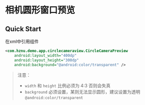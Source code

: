 # 相机圆形窗口预览

## Quick Start
在xml中引用组件
```xml
<com.hznu.demo.app.circlecameraview.CircleCameraPreview
    android:layout_width="400dp"
    android:layout_height="300dp"
    android:background="@android:color/transparent" />
```
> 注意：
>
> - `width` 和 `height` 比例必须为 4:3 否则会失真
> - `background` 必须设置，某则无法显示圆形，建议设置为透明`@android:color/transparent`